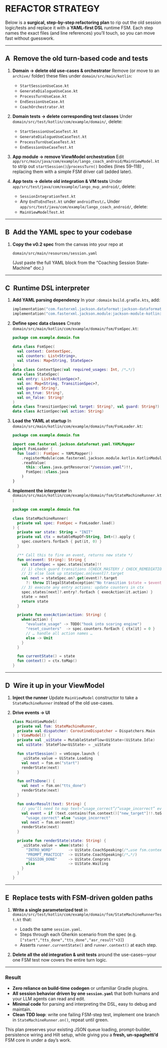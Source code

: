 # REFACTOR STRATEGY

Below is a **surgical, step-by-step refactoring plan** to rip out the old session logic/tests and replace it with a **YAML-first DSL** runtime FSM. Each step names the exact files (and line references) you’ll touch, so you can move fast without guesswork.

---

## A Remove the old turn-based code and tests

1. **Domain → delete old use-cases & orchestrator**
   Remove (or move to an `archive/` folder) these files under `domain/src/main/kotlin`:

   * `StartSessionUseCase.kt`
   * `GenerateDialogueUseCase.kt`
   * `ProcessTurnUseCase.kt`
   * `EndSessionUseCase.kt`
   * `CoachOrchestrator.kt`

2. **Domain tests → delete corresponding test classes**
   Under `domain/src/test/kotlin/com/example/domain/`, delete:

   * `StartSessionUseCaseTest.kt`&#x20;
   * `GenerateDialogueUseCaseTest.kt`&#x20;
   * `ProcessTurnUseCaseTest.kt`
   * `EndSessionUseCaseTest.kt`&#x20;

3. **App module → remove ViewModel orchestration**
   Edit `app/src/main/java/com/example/lango_coach_android/MainViewModel.kt` to strip out `startSession()`/`processTurn()` bodies (lines 59–118) , replacing them with a simple FSM driver call (added later).

4. **App tests → delete old integration & VM tests**
   Under `app/src/test/java/com/example/lango_mvp_android/`, delete:

   * `SessionIntegrationTest.kt`&#x20;
   * Any `EndToEndTest.kt` under `androidTest/…`
     Under `app/src/test/java/com/example/lango_coach_android/`, delete:
   * `MainViewModelTest.kt`&#x20;

---

## B Add the YAML spec to your codebase

1. **Copy the v0.2 spec** from the canvas into your repo at

   ```
   domain/src/main/resources/session.yaml
   ```

   (Just paste the full YAML block from the “Coaching Session State-Machine” doc.)

---

## C Runtime DSL interpreter

1. **Add YAML parsing dependency**
   In your `:domain` `build.gradle.kts`, add:

   ```kotlin
   implementation("com.fasterxml.jackson.dataformat:jackson-dataformat-yaml:2.15.2")
   implementation("com.fasterxml.jackson.module:jackson-module-kotlin:2.15.2")
   ```

2. **Define spec data classes**
   Create `domain/src/main/kotlin/com/example/domain/fsm/FsmSpec.kt`:

   ```kotlin
   package com.example.domain.fsm

   data class FsmSpec(
     val context: ContextSpec,
     val counters: List<String>,
     val states: Map<String, StateSpec>
   )
   data class ContextSpec(val required_usages: Int, /*…*/)
   data class StateSpec(
     val entry: List<ActionSpec>?,
     val on: Map<String, TransitionSpec>?,
     val guard: String?,
     val on_true: String?,
     val on_false: String?
   )
   data class TransitionSpec(val target: String?, val guard: String?)
   data class ActionSpec(val action: String)
   ```

3. **Load the YAML at startup**
   In `domain/src/main/kotlin/com/example/domain/fsm/FsmLoader.kt`:

   ```kotlin
   package com.example.domain.fsm

   import com.fasterxml.jackson.dataformat.yaml.YAMLMapper
   object FsmLoader {
     fun load(): FsmSpec = YAMLMapper()
       .registerModule(com.fasterxml.jackson.module.kotlin.KotlinModule())
       .readValue(
         this::class.java.getResource("/session.yaml")!!,
         FsmSpec::class.java
       )
   }
   ```

4. **Implement the interpreter**
   In `domain/src/main/kotlin/com/example/domain/fsm/StateMachineRunner.kt`:

   ```kotlin
   package com.example.domain.fsm

   class StateMachineRunner(
     private val spec: FsmSpec = FsmLoader.load()
   ) {
     private var state: String = "INIT"
     private val ctx = mutableMapOf<String, Int>().apply {
       spec.counters.forEach { put(it, 0) }
     }

     /** Call this to fire an event, returns new state */
     fun on(event: String): String {
       val stateSpec = spec.states[state]!!
       // 1) check guard transitions (CHECK_MASTERY / CHECK_REMEDIATION)
       // 2) else look up stateSpec.on[event]?.target
       val next = stateSpec.on?.get(event)?.target
         ?: throw IllegalStateException("No transition $state → $event")
       // 3) execute any entry actions: update counters in ctx
       spec.states[next]?.entry?.forEach { execAction(it.action) }
       state = next
       return state
     }

     private fun execAction(action: String) {
       when(action) {
         "evaluate_usage" -> TODO("hook into scoring engine")
         "reset_counters"  -> spec.counters.forEach { ctx[it] = 0 }
         // … handle all action names …
         else -> Unit
       }
     }

     fun currentState() = state
     fun context() = ctx.toMap()
   }
   ```

---

## D Wire it up in your ViewModel

1. **Inject the runner**
   Update `MainViewModel` constructor to take a `StateMachineRunner` instead of the old use-cases.

2. **Drive events → UI**

   ```kotlin
   class MainViewModel(
     private val fsm: StateMachineRunner,
     private val dispatcher: CoroutineDispatcher = Dispatchers.Main
   ) : ViewModel() {
     private val _uiState = MutableStateFlow<UiState>(UiState.Idle)
     val uiState: StateFlow<UiState> = _uiState

     fun startSession() = vmScope.launch {
       _uiState.value = UiState.Loading
       val next = fsm.on("start")
       renderState(next)
     }

     fun onTtsDone() {
       val next = fsm.on("tts_done")
       renderState(next)
     }

     fun onAsrResult(text: String) {
       // you’ll need to map text→“usage_correct”/“usage_incorrect” events
       val event = if (text.contains(fsm.context()["new_target"]!!.toString())) 
         "usage_correct" else "usage_incorrect"
       val next = fsm.on(event)
       renderState(next)
     }

     private fun renderState(state: String) {
       _uiState.value = when(state) {
         "INTRO_WORD"       -> UiState.CoachSpeaking(/*…use fsm.context…*/)
         "PROMPT_PRACTICE"  -> UiState.CoachSpeaking(/*…*/)
         "SESSION_DONE"     -> UiState.Congrats
         else               -> UiState.Waiting
       }
     }
   }
   ```

---

## E Replace tests with FSM-driven golden paths

1. **Write a single parameterized test** in `domain/src/test/kotlin/com/example/domain/fsm/StateMachineRunnerTest.kt` that:

   * Loads the same `session.yaml`.
   * Steps through each Gherkin scenario from the spec (e.g. `["start","tts_done","tts_done","asr_result"×3]`)
   * Asserts `runner.currentState()` and `runner.context()` at each step.

2. **Delete all the old integration & unit tests** around the use-cases—your one FSM test now covers the entire turn logic.

---

### Result

* **Zero reliance on build-time codegen** or unfamiliar Gradle plugins.
* **All session behavior driven by one `session.yaml`** that both humans and your LLM agents can read and edit.
* **Minimal code** for parsing and interpreting the DSL, easy to debug and maintain.
* **Clean TDD loop**: write one failing FSM-step test, implement one branch in `StateMachineRunner.on()`, repeat until green.

This plan preserves your existing JSON queue loading, prompt-builder, persistence wiring and Hilt setup, while giving you a **fresh, un-spaghetti’d** FSM core in under a day’s work.
